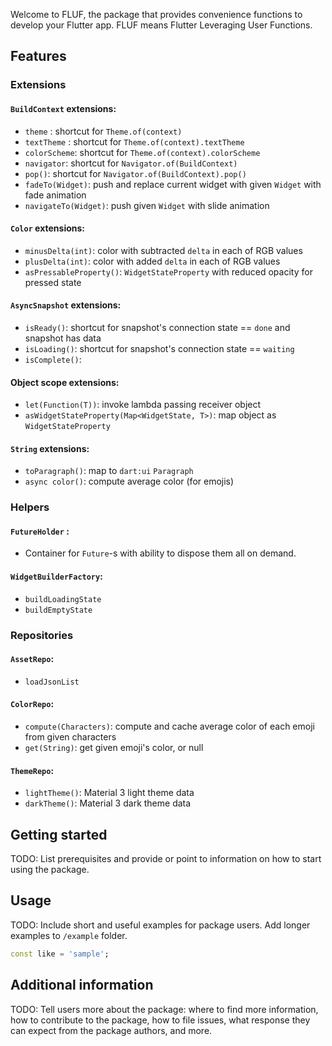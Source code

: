 <!--
This README describes the package. If you publish this package to pub.dev,
this README's contents appear on the landing page for your package.

For information about how to write a good package README, see the guide for
[writing package pages](https://dart.dev/guides/libraries/writing-package-pages).

For general information about developing packages, see the Dart guide for
[creating packages](https://dart.dev/guides/libraries/create-library-packages)
and the Flutter guide for
[developing packages and plugins](https://flutter.dev/developing-packages).
-->

Welcome to FLUF, the package that provides convenience functions to develop your Flutter app.
FLUF means Flutter Leveraging User Functions.

## Features

### Extensions

#### `BuildContext` extensions:
- `theme` : shortcut for `Theme.of(context)`
- `textTheme` : shortcut for `Theme.of(context).textTheme`
- `colorScheme`: shortcut for `Theme.of(context).colorScheme`
- `navigator`: shortcut for `Navigator.of(BuildContext)`
- `pop()`: shortcut for `Navigator.of(BuildContext).pop()`
- `fadeTo(Widget)`: push and replace current widget with given `Widget` with fade animation
- `navigateTo(Widget)`: push given `Widget` with slide animation

#### `Color` extensions:
- `minusDelta(int)`: color with subtracted `delta` in each of RGB values
- `plusDelta(int)`: color with added `delta` in each of RGB values
- `asPressableProperty()`: `WidgetStateProperty` with reduced opacity for pressed state

#### `AsyncSnapshot` extensions:
- `isReady()`: shortcut for snapshot's connection state == `done` and snapshot has data
- `isLoading()`: shortcut for snapshot's connection state == `waiting`
- `isComplete()`: 

#### Object scope extensions:
- `let(Function(T))`: invoke lambda passing receiver object
- `asWidgetStateProperty(Map<WidgetState, T>)`: map object as `WidgetStateProperty`

#### `String` extensions:
- `toParagraph()`: map to `dart:ui` `Paragraph`
- `async color()`: compute average color (for emojis) 

### Helpers

#### `FutureHolder` : 
- Container for `Future`-s with ability to dispose them all on demand.

#### `WidgetBuilderFactory`:
- `buildLoadingState`
- `buildEmptyState`

### Repositories

#### `AssetRepo`:
- `loadJsonList`

#### `ColorRepo`:
- `compute(Characters)`: compute and cache average color of each emoji from given characters
- `get(String)`: get given emoji's color, or null

#### `ThemeRepo`:
- `lightTheme()`: Material 3 light theme data
- `darkTheme()`: Material 3 dark theme data


## Getting started

TODO: List prerequisites and provide or point to information on how to
start using the package.

## Usage

TODO: Include short and useful examples for package users. Add longer examples
to `/example` folder.

```dart
const like = 'sample';
```

## Additional information

TODO: Tell users more about the package: where to find more information, how to
contribute to the package, how to file issues, what response they can expect
from the package authors, and more.
